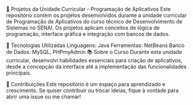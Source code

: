 📱 Projetos da Unidade Curricular - Programação de Aplicativos
Este repositório contém os projetos desenvolvidos durante a unidade curricular de Programação de Aplicativos do curso técnico de Desenvolvimento de Sistemas no SENAI. 
Os projetos aplicam conceitos de lógica de programação, interface gráfica e integração com bancos de dados.

🔧 Tecnologias Utilizadas
Linguagens: Java
Ferramentas: NetBeans
Banco de Dados: MySQL, PHPmyAdmin
📚 Sobre o Curso
Durante esta unidade curricular, desenvolvi habilidades essenciais para criação de aplicativos, desde a concepção da interface até a implementação das funcionalidades principais.

🤝 Contribuições
Este repositório é um espaço para aprendizado e crescimento. Se quiser contribuir ou trocar ideias, fique à vontade para abrir uma issue ou me chamar!

